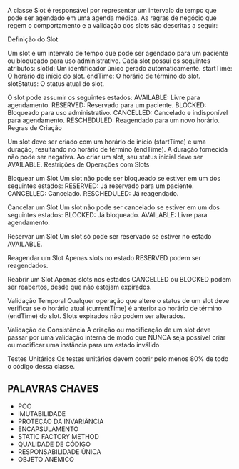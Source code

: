 A classe Slot é responsável por representar um intervalo de tempo que pode ser agendado em uma agenda médica. As regras de negócio que regem o comportamento e a validação dos slots são descritas a seguir:

Definição do Slot

Um slot é um intervalo de tempo que pode ser agendado para um paciente ou bloqueado para uso administrativo.
Cada slot possui os seguintes atributos:
slotId: Um identificador único gerado automaticamente.
startTime: O horário de início do slot.
endTime: O horário de término do slot.
slotStatus: O status atual do slot.

O slot pode assumir os seguintes estados:
AVAILABLE: Livre para agendamento.
RESERVED: Reservado para um paciente.
BLOCKED: Bloqueado para uso administrativo.
CANCELLED: Cancelado e indisponível para agendamento.
RESCHEDULED: Reagendado para um novo horário.
Regras de Criação

Um slot deve ser criado com um horário de início (startTime) e uma duração, resultando no horário de término (endTime).
A duração fornecida não pode ser negativa.
Ao criar um slot, seu status inicial deve ser AVAILABLE.
Restrições de Operações com Slots

Bloquear um Slot
Um slot não pode ser bloqueado se estiver em um dos seguintes estados:
RESERVED: Já reservado para um paciente.
CANCELLED: Cancelado.
RESCHEDULED: Já reagendado.

Cancelar um Slot
Um slot não pode ser cancelado se estiver em um dos seguintes estados:
BLOCKED: Já bloqueado.
AVAILABLE: Livre para agendamento.

Reservar um Slot
Um slot só pode ser reservado se estiver no estado AVAILABLE.

Reagendar um Slot
Apenas slots no estado RESERVED podem ser reagendados.

Reabrir um Slot
Apenas slots nos estados CANCELLED ou BLOCKED podem ser reabertos, desde que não estejam expirados.

Validação Temporal
Qualquer operação que altere o status de um slot deve verificar se o horário atual (currentTime) é anterior ao horário de término (endTime) do slot.
Slots expirados não podem ser alterados.

Validação de Consistência
A criação ou modificação de um slot deve passar por uma validação interna de modo que NUNCA seja possível criar ou modificar uma instância para um estado inválido

Testes Unitários
Os testes unitários devem cobrir pelo menos 80% de todo o código dessa classe.

## PALAVRAS CHAVES

* POO
* IMUTABILIDADE
* PROTEÇÃO DA INVARIÂNCIA
* ENCAPSULAMENTO
* STATIC FACTORY METHOD
* QUALIDADE DE CÓDIGO
* RESPONSABILIDADE ÚNICA
* OBJETO ANEMICO 
